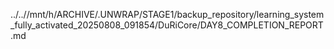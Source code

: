 ../..//mnt/h/ARCHIVE/.UNWRAP/STAGE1/backup_repository/learning_system_fully_activated_20250808_091854/DuRiCore/DAY8_COMPLETION_REPORT.md